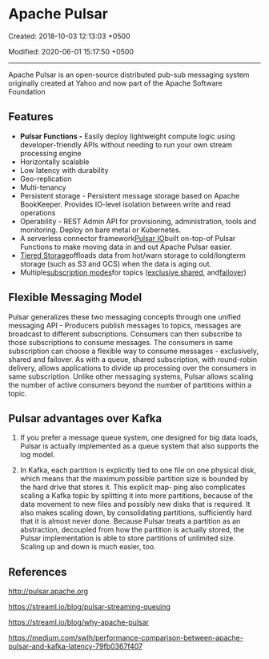 # Apache Pulsar

Created: 2018-10-03 12:13:03 +0500

Modified: 2020-06-01 15:17:50 +0500

---

Apache Pulsar is an open-source distributed pub-sub messaging system originally created at Yahoo and now part of the Apache Software Foundation

## Features

- **Pulsar Functions -** Easily deploy lightweight compute logic using developer-friendly APIs without needing to run your own stream processing engine
- Horizontally scalable
- Low latency with durability
- Geo-replication
- Multi-tenancy
- Persistent storage - Persistent message storage based on Apache BookKeeper. Provides IO-level isolation between write and read operations
- Operability - REST Admin API for provisioning, administration, tools and monitoring. Deploy on bare metal or Kubernetes.
- A serverless connector framework[Pulsar IO](http://pulsar.apache.org/docs/en/io-overview)built on-top-of Pulsar Functions to make moving data in and out Apache Pulsar easier.
- [Tiered Storage](http://pulsar.apache.org/docs/en/concepts-tiered-storage)offloads data from hot/warn storage to cold/longterm storage (such as S3 and GCS) when the data is aging out.
- Multiple[subscription modes](http://pulsar.apache.org/docs/en/concepts-messaging#subscription-modes)for topics ([exclusive](http://pulsar.apache.org/docs/en/concepts-messaging#exclusive),[shared](http://pulsar.apache.org/docs/en/concepts-messaging#shared), and[failover](http://pulsar.apache.org/docs/en/concepts-messaging#failover))

## Flexible Messaging Model

Pulsar generalizes these two messaging concepts through one unified messaging API - Producers publish messages to topics, messages are broadcast to different subscriptions. Consumers can then subscribe to those subscriptions to consume messages. The consumers in same subscription can choose a flexible way to consume messages - exclusively, shared and failover. As with a queue, shared subscription, with round-robin delivery, allows applications to divide up processing over the consumers in same subscription. Unlike other messaging systems, Pulsar allows scaling the number of active consumers beyond the number of partitions within a topic.

## Pulsar advantages over Kafka

1. If you prefer a message queue system, one designed for big data loads, Pulsar is actually implemented as a queue system that also supports the log model.

2. In Kafka, each partition is explicitly tied to one file on one physical disk, which means that the maximum possible partition size is bounded by the hard drive that stores it. This explicit map‐ ping also complicates scaling a Kafka topic by splitting it into more partitions, because of the data movement to new files and possibly new disks that is required. It also makes scaling down, by consolidating partitions, sufficiently hard that it is almost never done. Because Pulsar treats a partition as an abstraction, decoupled from how the partition is actually stored, the Pulsar implementation is able to store partitions of unlimited size. Scaling up and down is much easier, too.

## References

<http://pulsar.apache.org>

<https://streaml.io/blog/pulsar-streaming-queuing>

<https://streaml.io/blog/why-apache-pulsar>

<https://medium.com/swlh/performance-comparison-between-apache-pulsar-and-kafka-latency-79fb0367f407>
